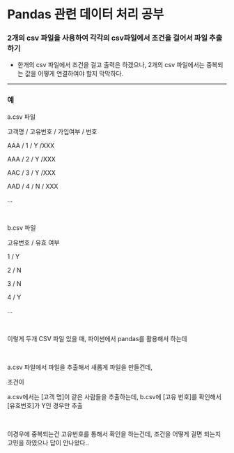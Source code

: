 # Pandas 관련 데이터 처리 공부

### 2개의 csv 파일을 사용하여 각각의 csv파일에서 조건을 걸어서 파일 추출하기

- 한개의 csv 파일에서 조건을 걸고 출력은 하겠으나, 2개의 csv 파일에서는 중복되는 값을 어떻게 연결하여야 할지 막막하다.

---
### 예

a.csv 파일

고객명 / 고유번호 / 가입여부 / 번호

AAA / 1 / Y /XXX

AAA / 2 / Y /XXX

AAC / 3 / Y /XXX

AAD / 4 / N / XXX

...

​

b.csv 파일

고유번호 / 유효 여부

1 / Y

2 / N

3 / N

4 / Y

...

​

이렇게 두개 CSV 파일 있을 때, 파이썬에서 pandas를 활용해서 하는데

​

a.csv 파일에서 파일을 추출해서 새롭게 파일을 만들건데,

조건이

a.csv에서는 [고객 명]이 같은 사람들을 추출하는데, b.csv에 [고유 번호]를 확인해서 [유효번호]가 Y인 경우만 추출

​

이경우에 중복되는건 고유번호를 통해서 확인을 하는건데,
조건을 어떻게 걸면 되는지 고민을 하였으나 답이 안나왔다..
